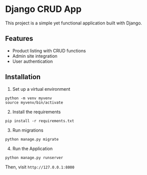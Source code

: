 # Django CRUD App

This project is a simple yet functional application built with Django. 

## Features

- Product listing with CRUD functions
- Admin site integration
- User authentication

## Installation

1. Set up a virtual environment
```
python -m venv myvenv
source myvenv/bin/activate
```

2. Install the requirements
```
pip install -r requirements.txt
```

3. Run migrations
```
python manage.py migrate
```

4. Run the Application
```
python manage.py runserver
```
Then, visit `http://127.0.0.1:8000`
